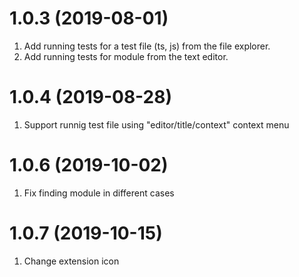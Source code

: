 # 1.0.3 (2019-08-01)
1. Add running tests for a test file (ts, js) from the file explorer.
2. Add running tests for module from the text editor.

# 1.0.4 (2019-08-28)
1. Support runnig test file using "editor/title/context" context menu

# 1.0.6 (2019-10-02)
1. Fix finding module in different cases

# 1.0.7 (2019-10-15)
1. Change extension icon
